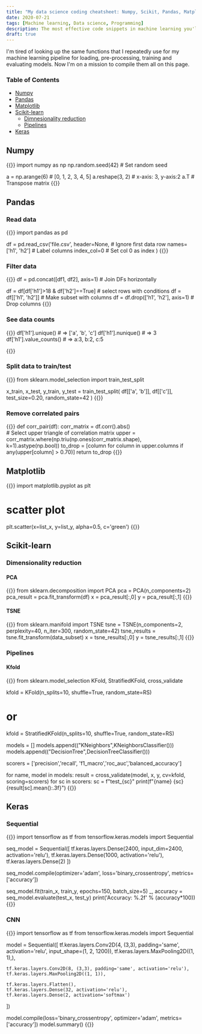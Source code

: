 ```yaml
---
title: "My data science coding cheatsheet: Numpy, Scikit, Pandas, Matplotlib, Seaborn, Keras"
date: 2020-07-21
tags: [Machine learning, Data science, Programming]
description: The most effective code snippets in machine learning you'll ever need.
draft: true
---
```


I'm tired of looking up the same functions that I repeatedly use for my machine learning pipeline for loading, pre-processing, training and evaluating models. Now I'm on a mission to compile them all on this page.

### Table of Contents

- [Numpy](#numpy)
- [Pandas](#pandas)
- [Matplotlib](#matplotlib)
- [Scikit-learn](#scikit-learn)
  - [Dimnesionality reduction](#dimensionality-reduction)
  - [Pipelines](#pipelines)
- [Keras](#keras)

<!-- - [Training models](#training-models) -->

## Numpy
{{<highlight python>}}
import numpy as np
np.random.seed(42)  # Set random seed

a = np.arange(6)    # [0, 1, 2, 3, 4, 5]
a.reshape(3, 2)     # x-axis: 3, y-axis:2
a.T                 # Transpose matrix
{{</highlight>}}

## Pandas

### Read data
{{<highlight python>}}
import pandas as pd

df = pd.read_csv('file.csv', 
    header=None,        # Ignore first data row
    names=['h1', 'h2']  # Label columns
    index_col=0         # Set col 0 as index
)
{{</highlight>}}

### Filter data

{{<highlight python>}}
df = pd.concat([df1, df2], axis=1)     # Join DFs horizontally

df = df[df['h1']>18 & df['h2']==True]  # select rows with conditions
df = df[['h1', 'h2']]                  # Make subset with columns
df = df.drop(['h1', 'h2'], axis=1)     # Drop columns
{{</highlight>}}

### See data counts
{{<highlight python>}}
df['h1'].unique()       # => ['a', 'b', 'c']
df['h1'].nunique()      # => 3
df['h1'].value_counts() # => a:3, b:2, c:5

{{</highlight>}}

### Split data to train/test
{{<highlight python>}}
from sklearn.model_selection import train_test_split

x_train, x_test, y_train, y_test = train_test_split(
     df[['a', 'b']], df[['c']], test_size=0.20, random_state=42
)
{{</highlight>}}

### Remove correlated pairs

{{<highlight python>}}
def corr_pair(df):
    corr_matrix = df.corr().abs()    
    # Select upper triangle of correlation matrix
    upper = corr_matrix.where(np.triu(np.ones(corr_matrix.shape), k=1).astype(np.bool))
    to_drop = [column for column in upper.columns if any(upper[column] > 0.70)]
    return to_drop
{{</highlight>}}

## Matplotlib
{{<highlight python>}}
import matplotlib.pyplot as plt

# scatter plot
plt.scatter(x=list_x, y=list_y, alpha=0.5, c='green')
{{</highlight>}}

## Scikit-learn

### Dimensionality reduction

#### PCA

{{<highlight python>}}
from sklearn.decomposition import PCA
pca = PCA(n_components=2)
pca_result = pca.fit_transform(df)
x = pca_result[:,0]
y = pca_result[:,1]
{{</highlight>}}

#### TSNE

{{<highlight python>}}
from sklearn.manifold import TSNE
tsne = TSNE(n_components=2, perplexity=40, n_iter=300, random_state=42)
tsne_results = tsne.fit_transform(data_subset)
x = tsne_results[:,0]
y = tsne_results[:,1]
{{</highlight>}}

<!-- ### Training models

{{<highlight python>}}
import sklearn
{{</highlight>}} -->

### Pipelines

#### Kfold

{{<highlight python>}}
from sklearn.model_selection KFold, StratifiedKFold, cross_validate

kfold = KFold(n_splits=10, shuffle=True, random_state=RS)
# or
kfold = StratifiedKFold(n_splits=10, shuffle=True, random_state=RS)

models = []
models.append(("KNeighbors",KNeighborsClassifier()))
models.append(("DecisionTree",DecisionTreeClassifier()))

scorers = ['precision','recall', 'f1_macro','roc_auc','balanced_accuracy']

for name, model in models:
    result = cross_validate(model, x, y, cv=kfold, scoring=scorers)
    for sc in scorers:
        sc = f"test_{sc}"
        print(f"{name} {sc} {result[sc].mean():.3f}")
{{</highlight>}}

## Keras

### Sequential

{{<highlight python>}}
import tensorflow as tf
from tensorflow.keras.models import Sequential

seq_model = Sequential([
  tf.keras.layers.Dense(2400, input_dim=2400, activation='relu'),
  tf.keras.layers.Dense(1000, activation='relu'),
  tf.keras.layers.Dense(2)
])

seq_model.compile(optimizer='adam',
              loss='binary_crossentropy',
              metrics=['accuracy'])

seq_model.fit(train_x, train_y, epochs=150, batch_size=5)
_, accuracy = seq_model.evaluate(test_x, test_y)
print('Accuracy: %.2f' % (accuracy*100))
{{</highlight>}}

### CNN
{{<highlight python>}}
import tensorflow as tf
from tensorflow.keras.models import Sequential

model = Sequential([
    tf.keras.layers.Conv2D(4, (3,3), padding='same', activation='relu',
                           input_shape=(1, 2, 1200)),
    tf.keras.layers.MaxPooling2D((1, 1),),

    tf.keras.layers.Conv2D(8, (3,3), padding='same', activation='relu'),
    tf.keras.layers.MaxPooling2D((1, 1)),

    tf.keras.layers.Flatten(),
    tf.keras.layers.Dense(32, activation='relu'),
    tf.keras.layers.Dense(2, activation='softmax')
])

model.compile(loss='binary_crossentropy', optimizer='adam', metrics=['accuracy']) 
model.summary()
{{</highlight>}}

